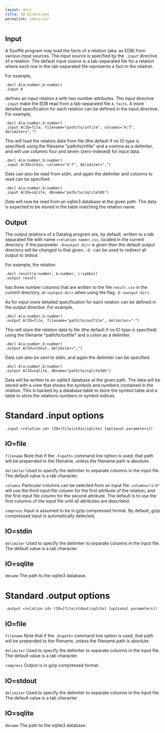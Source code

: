 ```yaml
---
layout: docs
title: IO Directives
permalink: /docs/io/
---
```

## Input

A Soufflé program may load the facts of a relation (aka. as EDB) from various input sources.
The input source is specified by the `.input` directive of a relation.
The default input source is a tab-separated file for a relation where
each row in the tab-separated file represents a fact in the relation. 

For example, 
```
.decl A(a:number,b:number)
.input A 
```
defines an input relation `A` with two number attributes. 
The input directive `.input` make the EDB read from 
a tab-separated file `A.facts`.
A more detailed specification for each relation can be defined in the input directive. For example,
```
.decl A(a:number,b:number)
.input A(IO=file, filename="path/to/infile", columns="4:7", delimiter=",")
```
This will load the relation data from file (the default if no IO type is specified) using the filename "path/to/infile" and a comma as a delimiter, and will use columns four and seven (zero-indexed) for input data.
```
.decl A(a:number,b:number)
.input A(IO=stdin, columns="4:7", delimiter=",")
```
Data can also be read from stdin, and again the delimiter and columns to read can be specified.
```
.decl A(a:number,b:number)
.input A(IO=sqlite, dbname="path/to/sqlite3db")
```
Data will now be read from an sqlite3 database at the given path.
The data is expected to be stored in the table matching the relation name.

## Output
The output relations of a Datalog program are, by default, written to a tab separated file with name `<relation name>.csv`, located in the current directory. If the parameter `-D<output-dir>` is given then the default output directory will be changed to that given. `-D-` can be used to redirect all output to stdout.

For example, the relation  
```
.decl result(a:number, b:number, c:symbol)
.output result
```
has three number columns that are written to the file `result.csv` in the current directory, or `<output-dir>` when using the flag `-D <output-dir>`.

As for input more detailed specification for each relation can be defined in the output directive. For example,
```
.decl A(a:number,b:number)
.output A(IO=file, filename="path/to/outfile", delimiter=":")
```
This will store the relation data to file (the default if no IO type is specified) using the filename "path/to/outfile" and a colon as a delimiter.
```
.decl A(a:number,b:number)
.output A(IO=stdout, delimiter=",")
```
Data can also be sent to stdin, and again the delimiter can be specified.
```
.decl A(a:number,b:number)
.output A(IO=sqlite, dbname="path/to/sqlite3db")
```
Data will be written to an sqlite3 database at the given path.
The data will be stored with a view that shows the symbols and numbers contained in the relation.
This is backed by a database table to store the symbol table and a table to store the relations numbers or symbol indices.


# Standard .input options

```
.input <relation id> (IO=[file|stdin|sqlite] [optional parameters])
```

## IO=file

`filename`
Note that if the `-F<path>` command line option is used, that path will be prepended to the filename, unless the filename path is absolute.
 
 `delimiter`
Used to specify the delimiter to separate columns in the input file. The default value is a tab character.

`columns`
Particular columns can be selected from an input file. `columns="2:0"` will use the third input file column for the first attribute of the relation, and the first input file column for the second attribute. The default is to use the first columns of the input file until all attributes are described.

`compress`
Input is assumed to be in gzip compressed format. By default, gzip compressed input is automatically detected,

## IO=stdin
`delimiter`
Used to specify the delimiter to separate columns in the input file. The default value is a tab character.

## IO=sqlite
`dbname`
The path to the sqlite3 database.

# Standard .output options

```
.output <relation id> (IO=[file|stdout|sqlite] [optional parameters])
```

## IO=file
`filename`
Note that if the `-D<path>` command line option is used, that path will be prepended to the filename, unless the filename path is absolute.

`delimiter`
Used to specify the delimiter to separate columns in the input file. The default value is a tab character.

`compress`
Output is in gzip compressed format.


## IO=stdout
`delimiter`
Used to specify the delimiter to separate columns in the input file. The default value is a tab character.

## IO=sqlite
`dbname`
The path to the sqlite3 database.

